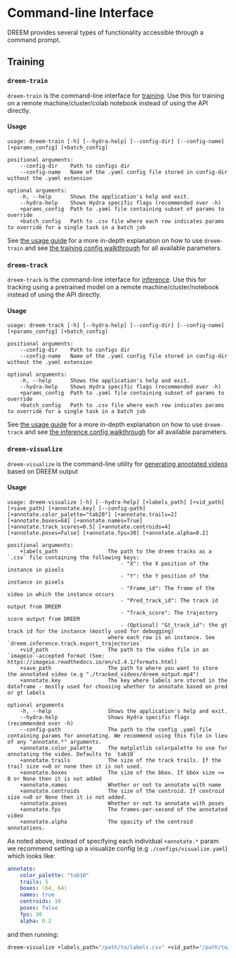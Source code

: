 # Command-line Interface

DREEM provides several types of functionality accessible through a command prompt.

## Training

### `dreem-train`

`dreem-train` is the command-line interface for [training](./reference/dreem/training/train.md). Use this for training on a remote machine/cluster/colab notebook instead of using the API directly.

#### Usage

```
usage: dreem-train [-h] [--hydra-help] [--config-dir] [--config-name] [+params_config] [+batch_config]

positional arguments:
    --config-dir    Path to configs dir
    --config-name   Name of the .yaml config file stored in config-dir without the .yaml extension

optional arguments:
    -h, --help      Shows the application's help and exit.
    --hydra-help    Shows Hydra specific flags (recommended over -h) 
    +params_config  Path to .yaml file containing subset of params to override
    +batch_config   Path to .csv file where each row indicates params to override for a single task in a batch job
```

See [the usage guide](./usage.md#step-21-setup-config) for a more in-depth explanation on how to use `dreem-train` and see [the training config walkthrough](./configs/training.md) for all available parameters.

### `dreem-track`

`dreem-track` is the command-line interface for [inference](./reference/dreem/inference/track.md). Use this for tracking using a pretrained model on a remote machine/cluster/notebook instead of using the API directly.

#### Usage

```
usage: dreem-track [-h] [--hydra-help] [--config-dir] [--config-name] [+params_config] [+batch_config]

positional arguments:
    --config-dir    Path to configs dir
    --config-name   Name of the .yaml config file stored in config-dir without the .yaml extension

optional arguments:
    -h, --help      Shows the application's help and exit.
    --hydra-help    Shows Hydra specific flags (recommended over -h) 
    +params_config  Path to .yaml file containing subset of params to override
    +batch_config   Path to .csv file where each row indicates params to override for a single task in a batch job
```
See [the usage guide](./usage.md#step-2-set-up-config) for a more in-depth explanation on how to use `dreem-track` and see [the inference config walkthrough](./configs/inference.md) for all available parameters.

### `dreem-visualize`

`dreem-visualize` is the command-line utility for [generating annotated videos](./reference/dreem/io/visualize.md#dreem.io.visualize.annotate_video) based on DREEM output

#### Usage

```
usage: dreem-visualize [-h] [--hydra-help] [+labels_path] [+vid_path] [+save_path] [+annotate.key] [--config-path] [+annotate.color_palette="tab20"] [+annotate.trails=2] [+annotate.boxes=64] [+annotate.names=True] [+annotate.track_scores=0.5] [+annotate.centroids=4] [+annotate.poses=False] [+annotate.fps=30] [+annotate.alpha=0.2]

positional arguments:
    +labels_path                The path to the dreem tracks as a `.csv` file containing the following keys:
                                    - "X": the X position of the instance in pixels
                                    - "Y": the Y position of the instance in pixels
                                    - "Frame_id": The frame of the video in which the instance occurs
                                    - "Pred_track_id": The track id output from DREEM
                                    - "Track_score": The trajectory score output from DREEM
                                    - (Optional) "Gt_track_id": the gt track id for the instance (mostly used for debugging)
                                where each row is an instance. See `dreem.inference.track.export_trajectories` 
    +vid_path                   The path to the video file in an `imageio`-accepted format (See: https://imageio.readthedocs.io/en/v2.4.1/formats.html)
    +save_path                  The path to where you want to store the annotated video (e.g "./tracked_videos/dreem_output.mp4")
    +annotate.key               The key where labels are stored in the dataframe - mostly used for choosing whether to annotate based on pred or gt labels

optional arguments
    -h, --help                  Shows the application's help and exit.
    --hydra-help                Shows Hydra specific flags (recommended over -h) 
    --config-path               The path to the config .yaml file containing params for annotating. We recommend using this file in lieu of any "annotate.*" arguments.
    +annotate.color_palette     The matplotlib colorpalette to use for annotating the video. Defaults to `tab10`
    +annotate.trails            The size of the track trails. If the trail size <=0 or none then it is not used.
    +annotate.boxes             The size of the bbox. If bbox size <= 0 or None then it is not added
    +annotate.names             Whether or not to annotate with name
    +annotate.centroids         The size of the centroid. If centroid size <=0 or None then it is not added.
    +annotate.poses             Whether or not to annotate with poses
    +annotate.fps               The frames-per-second of the annotated video
    +annotate.alpha             The opacity of the centroid annotations.
```

As noted above, instead of specifying each individual `+annotate.*` param we recommend setting up a visualize config (e.g `./configs/visualize.yaml`) which looks like:

```YAML
annotate:
    color_palette: "tab10"
    trails: 5
    boxes: (64, 64)
    names: true
    centroids: 10
    poses: false
    fps: 30
    alpha: 0.2
```

and then running:

```bash
dreem-visualize +labels_path="/path/to/labels.csv" +vid_path="/path/to/vid.{VID EXTENSION} +annotate.key="Pred_track_id" --config-path="/path/to/configs/visualize.yaml"
```